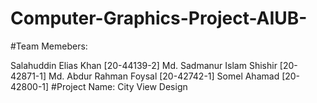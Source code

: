 # Computer-Graphics-Project-AIUB-
#Team Memebers:

Salahuddin Elias Khan [20-44139-2]
Md. Sadmanur Islam Shishir [20-42871-1]
Md. Abdur Rahman Foysal [20-42742-1]
Somel Ahamad [20-42800-1]
#Project Name: City View Design
